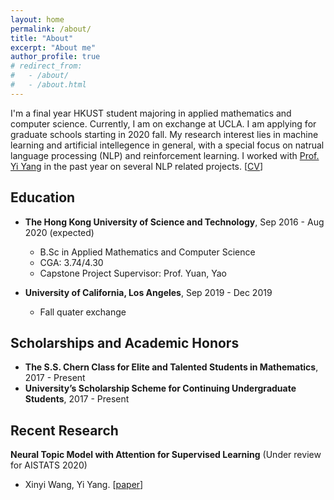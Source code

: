 ```yaml
---
layout: home
permalink: /about/
title: "About"
excerpt: "About me"
author_profile: true
# redirect_from: 
#   - /about/
#   - /about.html
---
```


I'm a final year HKUST student majoring in applied mathematics and computer science. Currently, I am on exchange at UCLA. I am applying for graduate schools starting in 2020 fall. My research interest lies in machine learning and artificial intellegence in general, with a special focus on natrual language processing (NLP) and reinforcement learning. I worked with [Prof. Yi Yang](https://scholar.google.com/citations?user=Prh_dHkAAAAJ&hl=en) in the past year on several NLP related projects. \[[CV]()\]

## Education 

* **The Hong Kong University of Science and Technology**, Sep 2016 - Aug 2020 (expected)
  * B.Sc in Applied Mathematics and Computer Science
  * CGA: 3.74/4.30
  * Capstone Project Supervisor: Prof. Yuan, Yao 

* **University of California, Los Angeles**, Sep 2019 - Dec 2019
  * Fall quater exchange

## Scholarships and Academic Honors

* **The S.S. Chern Class for Elite and Talented Students in Mathematics**, 2017 - Present
* **University’s Scholarship Scheme for Continuing Undergraduate Students**, 2017 - Present

## Recent Research

**Neural Topic Model with Attention for Supervised Learning** (Under review for AISTATS 2020)
* Xinyi Wang, Yi Yang. \[[paper](https://drive.google.com/open?id=1hILZvbua-TlNHQ9It-mib-23HI1JBFo6)\]